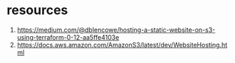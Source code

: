 # resources
1. https://medium.com/@dblencowe/hosting-a-static-website-on-s3-using-terraform-0-12-aa5ffe4103e
2. https://docs.aws.amazon.com/AmazonS3/latest/dev/WebsiteHosting.html
